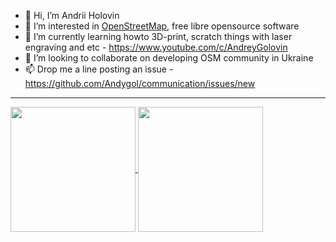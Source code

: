 - 👋 Hi, I’m Andrii Holovin
- 👀 I’m interested in [OpenStreetMap](https://osm.org/), free libre opensource software 
- 🌱 I’m currently learning howto 3D-print, scratch things with laser engraving and etc - <https://www.youtube.com/c/AndreyGolovin>
- 💞️ I’m looking to collaborate on developing OSM community in Ukraine
- 📫 Drop me a line posting an issue - <https://github.com/Andygol/communication/issues/new>

----

<a href="https://github.com/Andygol?tab=repositories">
  <img height=200 align="center" src="https://github-readme-stats.vercel.app/api?username=Andygol&theme=transparent" />
</a>
<a href="https://github.com/Andygol?tab=repositories">
  <img height=200 align="center" src="https://github-readme-stats.vercel.app/api/top-langs?username=Andygol&layout=compact&langs_count=8&card_width=320&theme=transparent" />
</a>

<!--- https://github.com/anuraghazra/github-readme-stats --->


<!---
Andygol/Andygol is a ✨ special ✨ repository because its `README.md` (this file) appears on your GitHub profile.
You can click the Preview link to take a look at your changes.
--->
